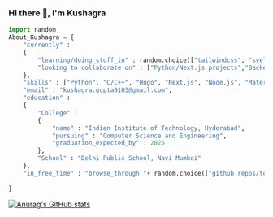 ### Hi there 👋, I'm Kushagra

```py
import random
About_Kushagra = {
    "currently" : 
    {
        "learning/doing_stuff_in" : random.choice(["tailwindcss", "svelte.js", "Regression", "three.js"]),
        "looking to collaborate on" : ["Python/Next.js projects","Backend/Frontend for websites"]
    },
    "skills" : ["Python", "C/C++", "Hugo", "Next.js", "Node.js", "Material UI", "Git", "Mantine"],
    "email" : "kushagra.gupta0103@gmail.com",
    "education" : 
    {
        "College" : 
        {
            "name" : "Indian Institute of Technology, Hyderabad",
            "pursuing" : "Computer Science and Engineering",
            "graduation_expected_by" : 2025
        },
        "School" : "Delhi Public School, Navi Mumbai"
    },
    "in_free_time" : "browse_through "+ random.choice(["github repos/topics","reddit :)","trending tech stuff","football/cricket news","general news"])
    
}
```

<!-- **MistyRavager/MistyRavager** is a ✨ _special_ ✨ repository because its `README.md` (this file) appears on your GitHub profile. -->


[![Anurag's GitHub stats](https://github-readme-stats.vercel.app/api?username=MistyRavager&count_private=true&show_icons=true&theme=radical&hide_rank=true&include_all_commits=true)](https://github.com/anuraghazra/github-readme-stats) 


<!-- <p align="center" > <a align="center" href="https://github.com/ryo-ma/github-profile-trophy"><img align="center"  src="https://github-profile-trophy.vercel.app/?username=MistyRavager&theme=dracula&title=Stars,Commit,Issues,Repositories,PullRequest&row=2&column=3" alt="MistyRavager" /></a> </p> -->





<!-- <p  align="center"><img align="center" src="https://github-readme-streak-stats.herokuapp.com/?user=MistyRavager&theme=dark" alt="MistyRavager" /></p>  -->


<!--   <p align="center"><img align="" src="https://github-readme-stats.vercel.app/api/top-langs?username=MistyRavager&show_icons=true&locale=en&layout=compact&hide=php&theme=nightowl" alt="Mistyravager" /></p> -->
  
<!-- ------------------- -->


<!-- [![Ashutosh's github activity graph](https://github-readme-activity-graph.cyclic.app/graph?username=MistyRavager&bg_color=000000&color=b59bfd&line=d256ca&point=f7abee&area=true&hide_border=true)](https://github.com/ashutosh00710/github-readme-activity-graph) -->

<!-- [![GitHub Streak](https://streak-stats.demolab.com?user=MistyRavager)](https://git.io/streak-stats) -->
